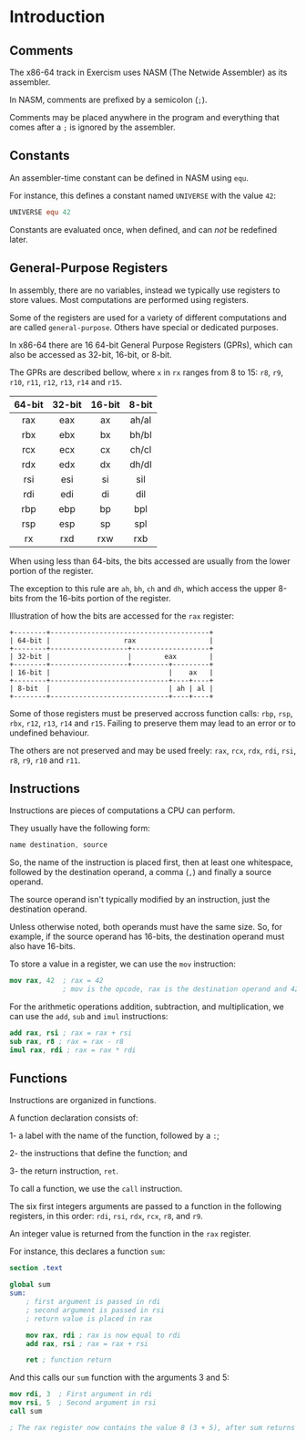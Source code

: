 # Introduction

## Comments

The x86-64 track in Exercism uses NASM (The Netwide Assembler) as its assembler.

In NASM, comments are prefixed by a semicolon (`;`).

Comments may be placed anywhere in the program and everything that comes after a `;` is ignored by the assembler.

## Constants

An assembler-time constant can be defined in NASM using `equ`.

For instance, this defines a constant named `UNIVERSE` with the value `42`:

```nasm
UNIVERSE equ 42
```

Constants are evaluated once, when defined, and can *not* be redefined later.

## General-Purpose Registers

In assembly, there are no variables, instead we typically use registers to store values.
Most computations are performed using registers.

Some of the registers are used for a variety of different computations and are called `general-purpose`.
Others have special or dedicated purposes.

In x86-64 there are 16 64-bit General Purpose Registers (GPRs), which can also be accessed as 32-bit, 16-bit, or 8-bit.

The GPRs are described bellow, where `x` in `rx` ranges from 8 to 15: `r8`, `r9`, `r10`, `r11`, `r12`, `r13`, `r14` and `r15`.

| 64-bit    | 32-bit    | 16-bit    | 8-bit     |
|:---------:|:---------:|:---------:|:---------:|
|   rax     |   eax     |   ax      |   ah/al   |
|   rbx     |   ebx     |   bx      |   bh/bl   |
|   rcx     |   ecx     |   cx      |   ch/cl   |
|   rdx     |   edx     |   dx      |   dh/dl   |
|   rsi     |   esi     |   si      |   sil     |
|   rdi     |   edi     |   di      |   dil     |
|   rbp     |   ebp     |   bp      |   bpl     |
|   rsp     |   esp     |   sp      |   spl     |
|   rx      |   rxd     |   rxw     |   rxb     |

When using less than 64-bits, the bits accessed are usually from the lower portion of the register.

The exception to this rule are `ah`, `bh`, `ch` and `dh`, which access the upper 8-bits from the 16-bits portion of the register.

Illustration of how the bits are accessed for the `rax` register:

```
+--------+---------------------------------------+
| 64-bit |                  rax                  |
+--------+-------------------+-------------------+
| 32-bit |                   |        eax        |
+--------+-------------------+---------+---------+
| 16-bit |                             |    ax   |
+--------+-----------------------------+----+----+
| 8-bit  |                             | ah | al |
+--------+-----------------------------+----+----+
```

Some of those registers must be preserved accross function calls: `rbp`, `rsp`, `rbx`, `r12`, `r13`, `r14` and `r15`.
Failing to preserve them may lead to an error or to undefined behaviour.

The others are not preserved and may be used freely: `rax`, `rcx`, `rdx`, `rdi`, `rsi`, `r8`, `r9`, `r10` and `r11`.

## Instructions

Instructions are pieces of computations a CPU can perform.

They usually have the following form:

```nasm
name destination, source
```

So, the name of the instruction is placed first, then at least one whitespace, followed by the destination operand, a comma (`,`) and finally a source operand.

The source operand isn't typically modified by an instruction, just the destination operand.

Unless otherwise noted, both operands must have the same size.
So, for example, if the source operand has 16-bits, the destination operand must also have 16-bits.

To store a value in a register, we can use the `mov` instruction:

```nasm
mov rax, 42  ; rax = 42
             ; mov is the opcode, rax is the destination operand and 42 is the source operand
```

For the arithmetic operations addition, subtraction, and multiplication, we can use the `add`, `sub` and `imul` instructions:

```nasm
add rax, rsi ; rax = rax + rsi
sub rax, r8 ; rax = rax - r8
imul rax, rdi ; rax = rax * rdi
```

## Functions

Instructions are organized in functions.

A function declaration consists of:

1- a label with the name of the function, followed by a `:`;

2- the instructions that define the function; and

3- the return instruction, `ret`.

To call a function, we use the `call` instruction.

The six first integers arguments are passed to a function in the following registers, in this order: `rdi`, `rsi`, `rdx`, `rcx`, `r8`, and `r9`.

An integer value is returned from the function in the `rax` register.

For instance, this declares a function `sum`:

```nasm
section .text

global sum
sum:
    ; first argument is passed in rdi
    ; second argument is passed in rsi
    ; return value is placed in rax

    mov rax, rdi ; rax is now equal to rdi
    add rax, rsi ; rax = rax + rsi

    ret ; function return
```

And this calls our `sum` function with the arguments 3 and 5:

```nasm
mov rdi, 3  ; First argument in rdi
mov rsi, 5  ; Second argument in rsi
call sum

; The rax register now contains the value 8 (3 + 5), after sum returns
```

